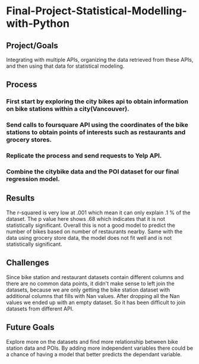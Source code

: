 # Final-Project-Statistical-Modelling-with-Python

## Project/Goals
Integrating with multiple APIs, organizing the data retrieved from these APIs, and then using that data for statistical modeling.

## Process
### First start by exploring the city bikes api to obtain information on bike stations within a city(Vancouver). 
### Send calls to foursquare API using the coordinates of the bike stations to obtain points of interests such as restaurants and grocery stores.
### Replicate the process and send requests to Yelp API. 
### Combine the citybike data and the POI dataset for our final regression model.


## Results
The r-squared is very low at .001 which mean it can only explain .1 % of the dataset. The p value here shows .68 which indicates that it is not statistically significant. Overall this is not a good model to predict the number of bikes based on number of restaurants nearby. Same with the data using grocery store data, the model does not fit well and is not statistically significant.

## Challenges 
Since bike station and restaurant datasets contain different columns and there are no common data points, it didn't make sense to left join the datasets, because we are only getting the bike station dataset with additional columns that fills with Nan values. After dropping all the Nan values we ended up with an empty dataset. So it has been difficult to join datasets from different API.

## Future Goals
Explore more on the datasets and find more relationship between bike station data and POIs. By adding more independent variables there could be a chance of having a model that better predicts the dependant variable.  
